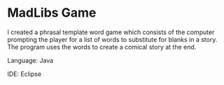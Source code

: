 # MadLibs Game

I created a phrasal template word game which consists of the computer prompting the player for a list of words to substitute for blanks in a story. The program uses the words to create a comical story at the end. 

Language: Java

IDE: Eclipse
